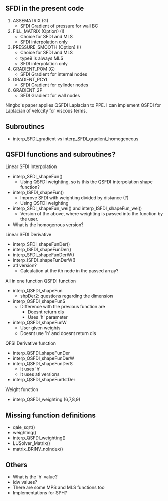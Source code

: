 
## SFDI in the present code

1. ASSEMATRIX (G)
	- SFDI Gradient of pressure for wall BC
2. FILL_MATRIX (Option) (I)
	- Choice for SFDI and MLS
	- SFDI interpolation only
3. PRESSURE_SMOOTH (Option) (I)
	- Choice for SFDI and MLS
	- type9 is always MLS
	- SFDI interpolation only
4. GRADIENT_POM (G)
	- SFDI Gradient for internal nodes
5. GRADIENT_PCYL
	- SFDI Gradient for cylinder nodes
6. GRADIENT_2P
	- SFDI Gradient for wall nodes

Ningbo's paper applies QSFDI Laplacian to PPE. 
I can implement QSFDI for Laplacian of velocity for viscous terms.

## Subroutines

- interp_SFDI_gradient vs  interp_SFDI_gradient_homegeneous



## QSFDI functions and subroutines?

Linear SFDI Interpolation

- interp_SFDI_shapeFun()
	- Using QSFDI weighting, so is this the QSFDI interpolation shape function?
- interp_ISFDI_shapeFun()
	- Improve SFDI with weighting divided by distance (?)
	- Using QSFDI weighting
- interp_SFDI_shapeFun_wei() and interp_ISFDI_shapeFun_wei()
	- Version of the above, where weighting is passed into the function by the user.
- What is the homogenous version?


Linear SFDI Derivative 

- interp_SFDI_shapeFunDer()
- interp_ISFDI_shapeFunDer()
- interp_SFDI_shapeFunDerW()
- interp_ISFDI_shapeFunDerW()
- atI version?
	- Calculation at the ith node in the passed array?

All in one function QSFDI function

- interp_QSFDI_shapeFun
	- shpDer2: questions regarding the dimension
- interp_QSFDI_shapeFunS
	- Difference with the previous function are
		- Doesnt return dis
		- Uses 'h' parameter
- interp_QSFDI_shapeFunW
	- User given weights
	- Doesnt use 'h' and doesnt return dis

QFSI Derivative function

- interp_QSFDI_shapeFunDer
- interp_QSFDI_shapeFunDerW
- interp_QSFDI_shapeFunDerS
	- It uses 'h'
	- It uses atI versions
- interp_QSFDI_shapeFun1stDer

Weight function
- interp_QSFDI_weighting (6,7,8,9)

## Missing function definitions

- qale_sqrt()
- weighting()
- interp_QSFDI_weighting()
- LUSolver_Matrix()
- matrix_BRINV_noIndex()

## Others

- What is the 'h' value?
- idw values?
- There are some MPS and MLS functions too
- Implementations for SPH?